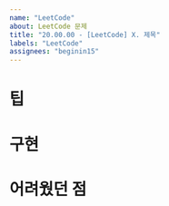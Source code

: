 ```yaml
---
name: "LeetCode"
about: LeetCode 문제
title: "20.00.00 - [LeetCode] X. 제목"
labels: "LeetCode"
assignees: "beginin15"
---
```


# 팁
# 구현
# 어려웠던 점
